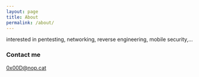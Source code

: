 ```yaml
---
layout: page
title: About
permalink: /about/
---
```


interested in pentesting, networking, reverse engineering, mobile security,...

### Contact me

[0x00D@nop.cat](mailto:0x00D@nop.cat)
